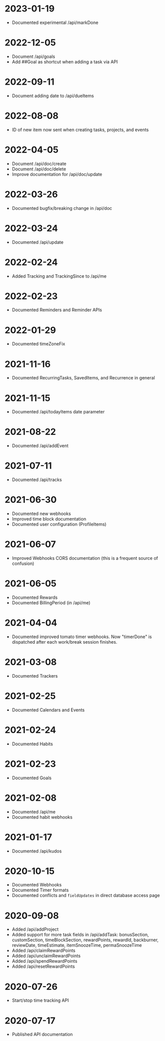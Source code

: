 # 2023-01-19
* Documented experimental /api/markDone

# 2022-12-05
* Document /api/goals
* Add ##Goal as shortcut when adding a task via API

# 2022-09-11
* Document adding date to /api/dueItems

# 2022-08-08
* ID of new item now sent when creating tasks, projects, and events

# 2022-04-05
* Document /api/doc/create
* Document /api/doc/delete
* Improve documentation for /api/doc/update

# 2022-03-26
* Documented bugfix/breaking change in /api/doc

# 2022-03-24
* Documented /api/update

# 2022-02-24
* Added Tracking and TrackingSince to /api/me

# 2022-02-23
* Documented Reminders and Reminder APIs

# 2022-01-29
* Documented timeZoneFix

# 2021-11-16
* Documented RecurringTasks, SavedItems, and Recurrence in general

# 2021-11-15
* Documented /api/todayItems date parameter

# 2021-08-22
* Documented /api/addEvent

# 2021-07-11
* Documented /api/tracks

# 2021-06-30
* Documented new webhooks
* Improved time block documentation
* Documented user configuration (ProfileItems)

# 2021-06-07
* Improved Webhooks CORS documentation (this is a frequent source of confusion)

# 2021-06-05
* Documented Rewards
* Documented BillingPeriod (in /api/me)

# 2021-04-04
* Documented improved tomato timer webhooks. Now "timerDone" is dispatched after each work/break session finishes.

# 2021-03-08
* Documented Trackers

# 2021-02-25
* Documented Calendars and Events

# 2021-02-24
* Documented Habits

# 2021-02-23
* Documented Goals

# 2021-02-08
* Documented /api/me
* Documented habit webhooks

# 2021-01-17
* Documented /api/kudos

# 2020-10-15
* Documented Webhooks
* Documented Timer formats
* Documented conflicts and `fieldUpdates` in direct database access page

# 2020-09-08
* Added /api/addProject
* Added support for more task fields in /api/addTask: bonusSection, customSection, timeBlockSection, rewardPoints, rewardId, backburner, reviewDate, timeEstimate, itemSnoozeTime, permaSnoozeTime
* Added /api/claimRewardPoints
* Added /api/unclaimRewardPoints
* Added /api/spendRewardPoints
* Added /api/resetRewardPoints

# 2020-07-26
* Start/stop time tracking API

# 2020-07-17
* Published API documentation
